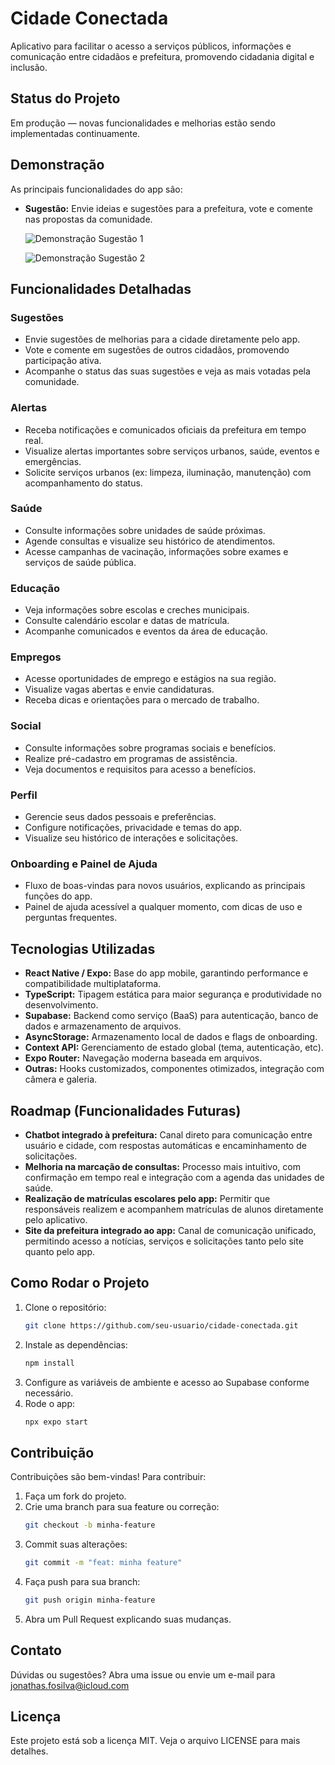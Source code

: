 # Cidade Conectada

Aplicativo para facilitar o acesso a serviços públicos, informações e comunicação entre cidadãos e prefeitura, promovendo cidadania digital e inclusão.

## Status do Projeto
Em produção — novas funcionalidades e melhorias estão sendo implementadas continuamente.

## Demonstração
As principais funcionalidades do app são:
- **Sugestão:** Envie ideias e sugestões para a prefeitura, vote e comente nas propostas da comunidade.

  ![Demonstração Sugestão 1](assets/demo-sugestao-1.gif)
  
  ![Demonstração Sugestão 2](assets/demo-sugestao-2.gif)

## Funcionalidades Detalhadas

### Sugestões
- Envie sugestões de melhorias para a cidade diretamente pelo app.
- Vote e comente em sugestões de outros cidadãos, promovendo participação ativa.
- Acompanhe o status das suas sugestões e veja as mais votadas pela comunidade.

### Alertas
- Receba notificações e comunicados oficiais da prefeitura em tempo real.
- Visualize alertas importantes sobre serviços urbanos, saúde, eventos e emergências.
- Solicite serviços urbanos (ex: limpeza, iluminação, manutenção) com acompanhamento do status.

### Saúde
- Consulte informações sobre unidades de saúde próximas.
- Agende consultas e visualize seu histórico de atendimentos.
- Acesse campanhas de vacinação, informações sobre exames e serviços de saúde pública.

### Educação
- Veja informações sobre escolas e creches municipais.
- Consulte calendário escolar e datas de matrícula.
- Acompanhe comunicados e eventos da área de educação.

### Empregos
- Acesse oportunidades de emprego e estágios na sua região.
- Visualize vagas abertas e envie candidaturas.
- Receba dicas e orientações para o mercado de trabalho.

### Social
- Consulte informações sobre programas sociais e benefícios.
- Realize pré-cadastro em programas de assistência.
- Veja documentos e requisitos para acesso a benefícios.

### Perfil
- Gerencie seus dados pessoais e preferências.
- Configure notificações, privacidade e temas do app.
- Visualize seu histórico de interações e solicitações.

### Onboarding e Painel de Ajuda
- Fluxo de boas-vindas para novos usuários, explicando as principais funções do app.
- Painel de ajuda acessível a qualquer momento, com dicas de uso e perguntas frequentes.

## Tecnologias Utilizadas
- **React Native / Expo:** Base do app mobile, garantindo performance e compatibilidade multiplataforma.
- **TypeScript:** Tipagem estática para maior segurança e produtividade no desenvolvimento.
- **Supabase:** Backend como serviço (BaaS) para autenticação, banco de dados e armazenamento de arquivos.
- **AsyncStorage:** Armazenamento local de dados e flags de onboarding.
- **Context API:** Gerenciamento de estado global (tema, autenticação, etc).
- **Expo Router:** Navegação moderna baseada em arquivos.
- **Outras:** Hooks customizados, componentes otimizados, integração com câmera e galeria.

## Roadmap (Funcionalidades Futuras)

- **Chatbot integrado à prefeitura:** Canal direto para comunicação entre usuário e cidade, com respostas automáticas e encaminhamento de solicitações.
- **Melhoria na marcação de consultas:** Processo mais intuitivo, com confirmação em tempo real e integração com a agenda das unidades de saúde.
- **Realização de matrículas escolares pelo app:** Permitir que responsáveis realizem e acompanhem matrículas de alunos diretamente pelo aplicativo.
- **Site da prefeitura integrado ao app:** Canal de comunicação unificado, permitindo acesso a notícias, serviços e solicitações tanto pelo site quanto pelo app.

## Como Rodar o Projeto
1. Clone o repositório:
   ```bash
   git clone https://github.com/seu-usuario/cidade-conectada.git
   ```
2. Instale as dependências:
   ```bash
   npm install
   ```
3. Configure as variáveis de ambiente e acesso ao Supabase conforme necessário.
4. Rode o app:
   ```bash
   npx expo start
   ```

## Contribuição
Contribuições são bem-vindas! Para contribuir:
1. Faça um fork do projeto.
2. Crie uma branch para sua feature ou correção:
   ```bash
   git checkout -b minha-feature
   ```
3. Commit suas alterações:
   ```bash
   git commit -m "feat: minha feature"
   ```
4. Faça push para sua branch:
   ```bash
   git push origin minha-feature
   ```
5. Abra um Pull Request explicando suas mudanças.

## Contato
Dúvidas ou sugestões? Abra uma issue ou envie um e-mail para [jonathas.fosilva@icloud.com](mailto:jonathas.fosilva@icloud.com)

## Licença
Este projeto está sob a licença MIT. Veja o arquivo LICENSE para mais detalhes. 